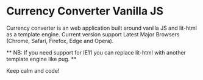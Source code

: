 # Currency Converter Vanilla JS

Currency converter is an web application built around vanilla JS and lit-html as a template engine.
Current version support Latest Major Browsers (Chrome, Safari, Firefox, Edge and Opera).

** NB: If you need support for IE11 you can replace lit-html with another template engine like pug. **

Keep calm and code!